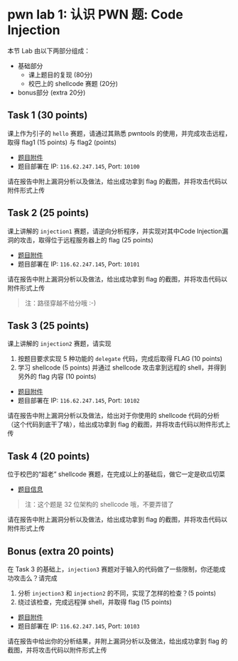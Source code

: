 # pwn lab 1: 认识 PWN 题: Code Injection

本节 Lab 由以下两部分组成：

- 基础部分
    - 课上题目的复现 (80分)
    - 校巴上的 shellcode 赛题 (20分)
- bonus部分 (extra 20分)

## Task 1 (30 points)

课上作为引子的 `hello` 赛题，请通过其熟悉 pwntools 的使用，并完成攻击远程，取得 flag1 (15 points) 与 flag2 (points)

- [题目附件](../../src/intro/pwn-lab1/hello)
- 题目部署在 IP: `116.62.247.145`, Port: `10100`

请在报告中附上漏洞分析以及做法，给出成功拿到 flag 的截图，并将攻击代码以附件形式上传

## Task 2 (25 points)

课上讲解的 `injection1` 赛题，请逆向分析程序，并实现对其中Code Injection漏洞的攻击，取得位于远程服务器上的 flag (25 points)

- [题目附件](../../src/intro/pwn-lab1/injection1)
- 题目部署在 IP: `116.62.247.145`, Port: `10101`

请在报告中附上漏洞分析以及做法，给出成功拿到 flag 的截图，并将攻击代码以附件形式上传

> 注：路径穿越不给分哦 :-)

## Task 3 (25 points)

课上讲解的 `injection2` 赛题，请实现

1. 按题目要求实现 5 种功能的 `delegate` 代码，完成后取得 FLAG (10 points)
2. 学习 shellcode (5 points) 并通过 shellcode 攻击拿到远程的 shell，并得到另外的 flag 内容 (10 points)

- [题目附件](../../src/intro/pwn-lab1/injection2)
- 题目部署在 IP: `116.62.247.145`, Port: `10102`

请在报告中附上漏洞分析以及做法，给出对于你使用的 shellcode 代码的分析（这个代码到底干了啥），给出成功拿到 flag 的截图，并将攻击代码以附件形式上传

## Task 4 (20 points)

位于校巴的“超老” shellcode 赛题，在完成以上的基础后，做它一定是砍瓜切菜

- [题目信息](https://zjusec.com/challenges/7)

> 注：这个题是 32 位架构的 shellcode 哦，不要弄错了

请在报告中附上漏洞分析以及做法，给出成功拿到 flag 的截图，并将攻击代码以附件形式上传

## Bonus (extra 20 points)

在 Task 3 的基础上，`injection3` 赛题对于输入的代码做了一些限制，你还能成功攻击么？请完成

1. 分析 `injection3` 和 `injection2` 的不同，实现了怎样的检查？(5 points)
2. 绕过该检查，完成远程弹 shell，并取得 flag (15 points)

- [题目附件](../../src/intro/pwn-lab1/injection3)
- 题目部署在 IP: `116.62.247.145`, Port: `10103`

请在报告中给出你的分析结果，并附上漏洞分析以及做法，给出成功拿到 flag 的截图，并将攻击代码以附件形式上传
